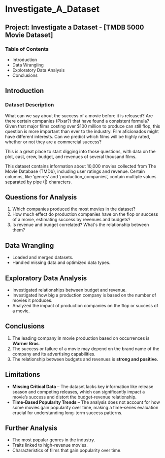 # Investigate_A_Dataset

## Project: Investigate a Dataset - [TMDB 5000 Movie Dataset]

### Table of Contents
- Introduction  
- Data Wrangling  
- Exploratory Data Analysis  
- Conclusions  

## Introduction  

### Dataset Description  
What can we say about the success of a movie before it is released? Are there certain companies (Pixar?) that have found a consistent formula? Given that major films costing over $100 million to produce can still flop, this question is more important than ever to the industry. Film aficionados might have different interests. Can we predict which films will be highly rated, whether or not they are a commercial success?  

This is a great place to start digging into those questions, with data on the plot, cast, crew, budget, and revenues of several thousand films.  

This dataset contains information about 10,000 movies collected from The Movie Database (TMDb), including user ratings and revenue. Certain columns, like ‘genres’ and ‘production_companies’, contain multiple values separated by pipe (|) characters.  

## Questions for Analysis  
1. Which companies produced the most movies in the dataset?  
2. How much effect do production companies have on the flop or success of a movie, estimating success by revenues and budgets?  
3. Is revenue and budget correlated? What's the relationship between them?  

## Data Wrangling  
- Loaded and merged datasets.  
- Handled missing data and optimized data types.  

## Exploratory Data Analysis  
- Investigated relationships between budget and revenue.  
- Investigated how big a production company is based on the number of movies it produces.  
- Analyzed the impact of production companies on the flop or success of a movie.  

## Conclusions  
1. The leading company in movie production based on occurrences is **Warner Bros**.  
2. The success or failure of a movie may depend on the brand name of the company and its advertising capabilities.  
3. The relationship between budgets and revenues is **strong and positive**.  

## Limitations  
- **Missing Critical Data** – The dataset lacks key information like release season and competing releases, which can significantly impact a movie’s success and distort the budget-revenue relationship.  
- **Time-Based Popularity Trends** – The analysis does not account for how some movies gain popularity over time, making a time-series evaluation crucial for understanding long-term success patterns.  

## Further Analysis  
- The most popular genres in the industry.  
- Traits linked to high-revenue movies.  
- Characteristics of films that gain popularity over time.  
